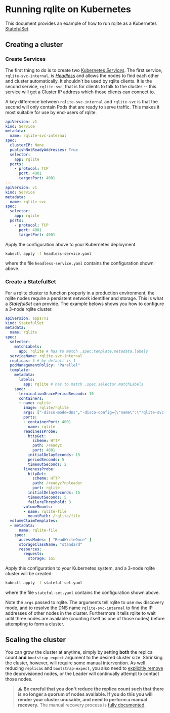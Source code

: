 # Running rqlite on Kubernetes
This document provides an example of how to run rqlite as a Kubernetes [StatefulSet](https://kubernetes.io/docs/concepts/workloads/controllers/statefulset/).

## Creating a cluster 
### Create Services
The first thing to do is to create two [Kubernetes _Services_](https://kubernetes.io/docs/concepts/services-networking/service). The first service, `rqlite-svc-internal`, is [_Headless_](https://kubernetes.io/docs/concepts/services-networking/service/#headless-services) and allows the nodes to find each other and cluster automatically. It shouldn't be used by rqlite clients. It is the second service, `rqlite-svc`, that is for clients to talk to the cluster -- this service will get a Cluster IP address which those clients can connect to.

A key difference between `rqlite-svc-internal` and `rqlite-svc` is that the second will only contain Pods that are ready to serve traffic. This makes it most suitable for use by end-users of rqlite.

```yaml
apiVersion: v1
kind: Service
metadata:
  name: rqlite-svc-internal
spec:
  clusterIP: None
  publishNotReadyAddresses: True
  selector:
    app: rqlite
  ports:
    - protocol: TCP
      port: 4001
      targetPort: 4001
---
apiVersion: v1
kind: Service
metadata:
  name: rqlite-svc
spec:
  selector:
    app: rqlite
  ports:
    - protocol: TCP
      port: 4001
      targetPort: 4001
```
Apply the configuration above to your Kubernetes deployment.

```bash
kubectl apply -f headless-service.yaml
```
where the file `headless-service.yaml` contains the configuration shown above.

### Create a StatefulSet
For a rqlite cluster to function properly in a production environment, the rqlite nodes require a persistent network identifier and storage. This is what a _StatefulSet_ can provide. The example belows shows you how to configure a 3-node rqlite cluster.
```yaml
apiVersion: apps/v1
kind: StatefulSet
metadata:
  name: rqlite
spec:
  selector:
    matchLabels:
      app: rqlite # has to match .spec.template.metadata.labels
  serviceName: rqlite-svc-internal
  replicas: 3 # by default is 1
  podManagementPolicy: "Parallel"
  template:
    metadata:
      labels:
        app: rqlite # has to match .spec.selector.matchLabels
    spec:
      terminationGracePeriodSeconds: 10
      containers:
      - name: rqlite
        image: rqlite/rqlite
        args: ["-disco-mode=dns","-disco-config={\"name\":\"rqlite-svc-internal\"}","-bootstrap-expect","3", "-join-interval=1s", "-join-attempts=120"]
        ports:
        - containerPort: 4001
          name: rqlite
        readinessProbe:
          httpGet:
            scheme: HTTP
            path: /readyz
            port: 4001
          initialDelaySeconds: 15
          periodSeconds: 5
          timeoutSeconds: 2
        livenessProbe:
          httpGet:
            scheme: HTTP
            path: /readyz?noleader
            port: rqlite
          initialDelaySeconds: 15
          timeoutSeconds: 5
          failureThreshold: 3
        volumeMounts:
        - name: rqlite-file
          mountPath: /rqlite/file
  volumeClaimTemplates:
  - metadata:
      name: rqlite-file
    spec:
      accessModes: [ "ReadWriteOnce" ]
      storageClassName: "standard"
      resources:
        requests:
          storage: 1Gi
```
Apply this configuration to your Kubernetes system, and a 3-node rqlite cluster will be created.
```bash
kubectl apply -f stateful-set.yaml
```
where the file `stateful-set.yaml` contains the configuration shown above.

Note the `args` passed to rqlite. The arguments tell rqlite to use `dns` discovery mode, and to resolve the DNS name `rqlite-svc-internal` to find the IP addresses of other nodes in the cluster. Furthermore it tells rqlite to wait until three nodes are available (counting itself as one of those nodes) before attempting to form a cluster.

## Scaling the cluster
You can grow the cluster at anytime, simply by setting **both** the replica count **and** `bootstrap-expect` argument to the desired cluster size. Shrinking the cluster, however, will require some manual intervention. As well reducing `replicas` and `bootstrap-expect`, you also need to [explicitly remove](https://github.com/rqlite/rqlite/blob/master/DOC/CLUSTER_MGMT.md#removing-or-replacing-a-node) the deprovisioned nodes, or the Leader will continually attempt to contact those nodes.

> :warning: **Be careful that you don't reduce the replica count such that there is no longer a quorum of nodes available. If you do this you will render your cluster unusable, and need to perform a manual recovery.** The manual recovery process is [fully documented](https://github.com/rqlite/rqlite/blob/master/DOC/CLUSTER_MGMT.md#dealing-with-failure).
